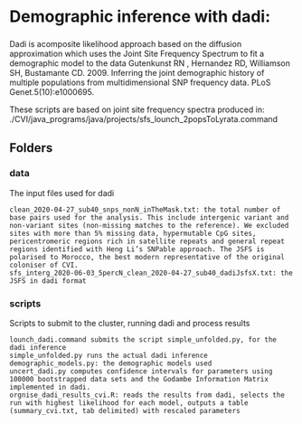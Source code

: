 ###
#	Demographic inference with dadi: 
###

Dadi is acomposite likelihood approach based on the diffusion approximation 
which uses the Joint Site Frequency Spectrum to fit a demographic model to the data
Gutenkunst RN , Hernandez RD, Williamson SH, Bustamante CD. 2009. Inferring the joint demographic history of multiple populations from multidimensional SNP frequency data. PLoS Genet.5(10):e1000695.

These scripts are based on joint site frequency spectra produced in: 
	./CVI/java_programs/java/projects/sfs_lounch_2popsToLyrata.command
###

## Folders

### data
The input files used for dadi

	clean_2020-04-27_sub40_snps_nonN_inTheMask.txt: the total number of base pairs used for the analysis. This include intergenic variant and non-variant sites (non-missing matches to the reference). We excluded sites with more than 5% missing data, hypermutable CpG sites, pericentromeric regions rich in satellite repeats and general repeat regions identified with Heng Li’s SNPable approach. The JSFS is polarised to Morocco, the best modern representative of the original coloniser of CVI.
	sfs_interg_2020-06-03_5percN_clean_2020-04-27_sub40_dadiJsfsX.txt: the JSFS in dadi format	

### scripts
Scripts to submit to the cluster, running dadi and process results

	lounch_dadi.command submits the script simple_unfolded.py, for the dadi inference
	simple_unfolded.py runs the actual dadi inference
	demographic_models.py: the demographic models used
	uncert_dadi.py computes confidence intervals for parameters using 100000 bootstrapped data sets and the Godambe Information Matrix implemented in dadi. 
	orgnise_dadi_results_cvi.R: reads the results from dadi, selects the run with highest likelihood for each model, outputs a table (summary_cvi.txt, tab delimited) with rescaled parameters 
